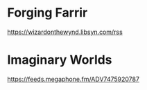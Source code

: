 # Forging Farrir
https://wizardonthewynd.libsyn.com/rss
# Imaginary Worlds
https://feeds.megaphone.fm/ADV7475920787

